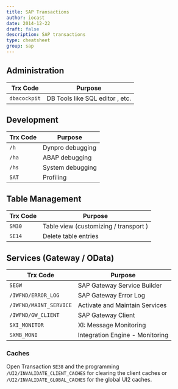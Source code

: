 ```yaml
---
title: SAP Transactions
author: iocast
date: 2014-12-22
draft: false
description: SAP transactions
type: cheatsheet
group: sap
---
```



## Administration

Trx Code       | Purpose
-------------- | ----------------------------
`dbacockpit`   | DB Tools like SQL editor , etc.


## Development


Trx Code    | Purpose
----------- | ----------------------------
`/h`        | Dynpro debugging
`/ha`       | ABAP debugging
`/hs`       | System debugging
`SAT`       | Profiling


## Table Management


Trx Code     | Purpose
------------ | -----------------------------
`SM30`       | Table view (customizing / transport )
`SE14`       | Delete table entries


## Services (Gateway / OData)

Trx Code                 | Purpose
------------------------ | -----------------------------
`SEGW`                   | SAP Gateway Service Builder
`/IWFND/ERROR_LOG`       | SAP Gateway Error Log
`/IWFND/MAINT_SERVICE`   | Activate and Maintain Services
`/IWFND/GW_CLIENT`       | SAP Gateway Client
`SXI_MONITOR`            | XI: Message Monitoring
`SXMB_MONI`              | Integration Engine - Monitoring



### Caches

Open Transaction `SE38` and the programming `/UI2/INVALIDATE_CLIENT_CACHES` for clearing the client caches or `/UI2/INVALIDATE_GLOBAL_CACHES` for the global UI2 caches.

